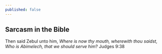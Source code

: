 ```yaml
---
published: false
---
```

## Sarcasm in the Bible

Then said Zebul unto him, _Where is now thy mouth, wherewith thou saidst, Who is Abimelech, that we should serve him_? Judges 9:38
